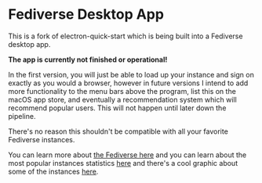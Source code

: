 # Fediverse Desktop App

This is a fork of electron-quick-start which is being built into a Fediverse desktop app.

**The app is currently not finished or operational!**

In the first version, you will just be able to load up your instance and sign on exactly as you would a browser, however in future versions I intend to add  more functionality to the menu bars above the program, list this on the macOS app store, and eventually a recommendation system which will recommend popular users. This will not happen until later down the pipeline.

There's no reason this shouldn't be compatible with all your favorite Fediverse instances.

You can learn more about [the Fediverse here](https://en.wikipedia.org/wiki/Fediverse) and you can learn about the most popular instances statistics [here](https://fediverse.network/) and there's a cool graphic about some of the instances [here](https://fediverse.party/).
